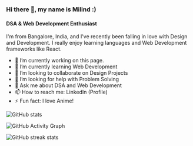 ### Hi there 👋, my name is Milind :)

#### DSA & Web Development Enthusiast

I'm from Bangalore, India, and I've recently been falling in love with Design and Development. I really enjoy learning languages and Web Development frameworks like React.

- 🔭 I’m currently working on this page.
- 🌱 I’m currently learning Web Development
- 👯 I’m looking to collaborate on Design Projects
- 🤔 I’m looking for help with Problem Solving
- 💬 Ask me about DSA and Web Development
- 📫 How to reach me: LinkedIn (Profile)
- ⚡ Fun fact: I love Anime!

![GitHub stats](https://github-readme-stats.vercel.app/api?username=thatbeautifuldream&show_icons=true)

![GitHub Activity Graph](https://activity-graph.herokuapp.com/graph?username=thatbeautifuldream)

![GitHub streak stats](https://github-readme-streak-stats.herokuapp.com/?user=thatbeautifuldream)
